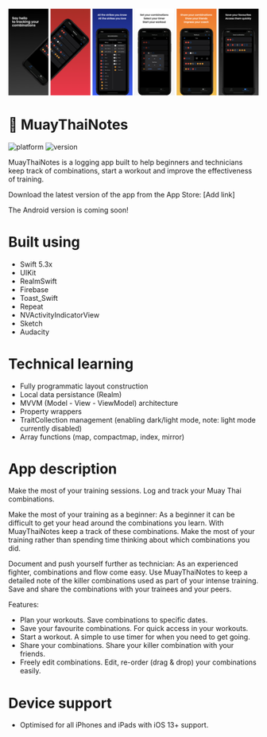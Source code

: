 
![GitHub Cards Preview](https://github.com/sumairzamir/MuayThaiNotesApp/blob/master/MuayThaiNotes_AppStore_Screenshots.png?raw=true)

# :boxing_glove: MuayThaiNotes

![platform](https://img.shields.io/badge/platform-iOS-blue.svg) ![version](https://img.shields.io/badge/version-v1.0-green.svg)

MuayThaiNotes is a logging app built to help beginners and technicians keep track of combinations, start a workout and improve the effectiveness of training.

Download the latest version of the app from the App Store: [Add link]

The Android version is coming soon!

# Built using
- Swift 5.3x
- UIKit
- RealmSwift
- Firebase
- Toast_Swift
- Repeat
- NVActivityIndicatorView
- Sketch
- Audacity

# Technical learning
- Fully programmatic layout construction
- Local data persistance (Realm)
- MVVM (Model - View - ViewModel) architecture
- Property wrappers
- TraitCollection management (enabling dark/light mode, note: light mode currently disabled)
- Array functions (map, compactmap, index, mirror)

# App description
Make the most of your training sessions. Log and track your Muay Thai combinations. 

Make the most of your training as a beginner: 
As a beginner it can be difficult to get your head around the combinations you learn. With MuayThaiNotes keep a track of these combinations. Make the most of your training rather than spending time thinking about which combinations you did.

Document and push yourself further as technician:
As an experienced fighter, combinations and flow come easy. Use MuayThaiNotes to keep a detailed note of the killer combinations used as part of your intense training. Save and share the combinations with your trainees and your peers.

Features:
- Plan your workouts. Save combinations to specific dates.
- Save your favourite combinations. For quick access in your workouts.
- Start a workout. A simple to use timer for when you need to get going.
- Share your combinations. Share your killer combination with your friends.
- Freely edit combinations. Edit, re-order (drag & drop) your combinations easily.

# Device support
- Optimised for all iPhones and iPads with iOS 13+ support.
